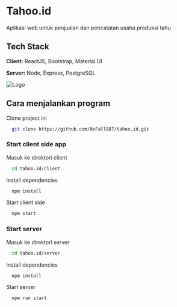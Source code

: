 
# Tahoo.id

Aplikasi web untuk penjualan dan pencatatan usaha produksi tahu


## Tech Stack

**Client:** ReactJS, Bootstrap, Material UI

**Server:** Node, Express, PostgreSQL


![Logo](https://media.geeksforgeeks.org/wp-content/cdn-uploads/20200402205611/What-is-PERN-Stack.png)


## Cara menjalankan program

Clone project ini

```bash
  git clone https://github.com/NoFall887/tahoo.id.git
```
### Start client side app 

Masuk ke direktori client

```bash
  cd tahoo.id/client
```

Install dependencies

```bash
  npm install
```

Start client side

```bash
  npm start
```
### Start server

Masuk ke direktori server

```bash
  cd tahoo.id/server
```

Install dependencies

```bash
  npm install
```

Start server

```bash
  npm run start
```

